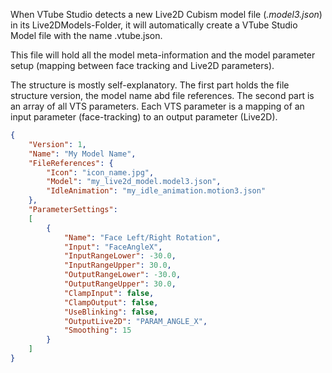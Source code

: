 When VTube Studio detects a new Live2D Cubism model file (_<model>.model3.json_) in its Live2DModels-Folder, it will automatically create a VTube Studio Model file with the name <model>.vtube.json.

This file will hold all the model meta-information and the model parameter setup (mapping between face tracking and Live2D parameters).

The structure is mostly self-explanatory. The first part holds the file structure version, the model name abd file references. The second part is an array of all VTS parameters. Each VTS parameter is a mapping of an input parameter (face-tracking) to an output parameter (Live2D).

```json
{
    "Version": 1,
    "Name": "My Model Name",
    "FileReferences": {
        "Icon": "icon_name.jpg",
        "Model": "my_live2d_model.model3.json",
        "IdleAnimation": "my_idle_animation.motion3.json"
    },
    "ParameterSettings":
    [
        {
            "Name": "Face Left/Right Rotation",
            "Input": "FaceAngleX",
            "InputRangeLower": -30.0,
            "InputRangeUpper": 30.0,
            "OutputRangeLower": -30.0,
            "OutputRangeUpper": 30.0,
            "ClampInput": false,
            "ClampOutput": false,
            "UseBlinking": false,
            "OutputLive2D": "PARAM_ANGLE_X",
            "Smoothing": 15
        }
    ]
}
```


